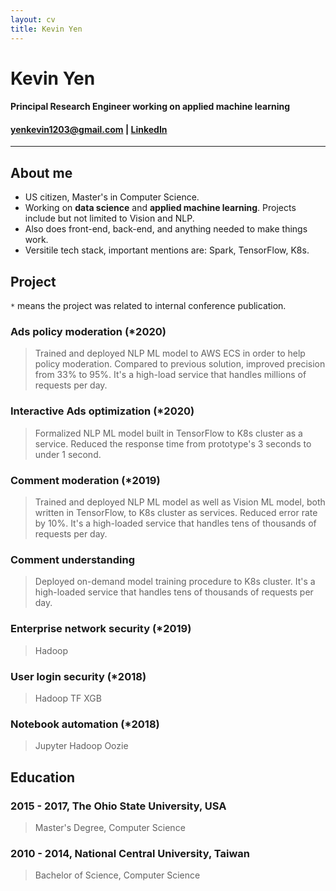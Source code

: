 ```yaml
---
layout: cv
title: Kevin Yen
---
```

# Kevin Yen

#### Principal Research Engineer working on applied machine learning

<h4 id="webaddress">
<a href="yenkevin1203@gmail.com">yenkevin1203@gmail.com</a> 
| <a href="https://www.linkedin.com/in/kevinyen91">LinkedIn</a>
<!-- | <a href="https://github.com/NivekNey">GitHub</a> -->
</h4>

<hr>

## About me

-   US citizen, Master's in Computer Science. 
-   Working on __data science__ and __applied machine learning__. Projects include but not limited to Vision and NLP.
-   Also does front-end, back-end, and anything needed to make things work.
-   Versitile tech stack, important mentions are: Spark, TensorFlow, K8s.

## Project

`*` means the project was related to internal conference publication.

### Ads policy moderation (*2020)

> Trained and deployed NLP ML model to AWS ECS in order to help policy moderation. Compared to previous solution, improved precision from 33% to 95%. It's a high-load service that handles millions of requests per day. 

### Interactive Ads optimization (*2020)

> Formalized NLP ML model built in TensorFlow to K8s cluster as a service. Reduced the response time from prototype's 3 seconds to under 1 second. 

### Comment moderation (*2019)

> Trained and deployed NLP ML model as well as Vision ML model, both written in TensorFlow, to K8s cluster as services. Reduced error rate by 10%. It's a high-loaded service that handles tens of thousands of requests per day.

### Comment understanding

> Deployed on-demand model training procedure to K8s cluster. It's a high-loaded service that handles tens of thousands of requests per day.

### Enterprise network security (*2019)

> Hadoop

### User login security (*2018)

> Hadoop TF XGB

### Notebook automation (*2018)

> Jupyter Hadoop Oozie

## Education

### 2015 - 2017, The Ohio State University, USA

> Master's Degree, Computer Science

### 2010 - 2014, National Central University, Taiwan

> Bachelor of Science, Computer Science
